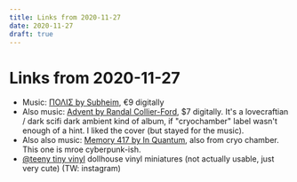 ```yaml
---
title: Links from 2020-11-27
date: 2020-11-27
draft: true
---
```


# Links from 2020-11-27

- Music: [ΠΟΛΙΣ by Subheim](https://subheim.bandcamp.com/album/-), €9 digitally
- Also music: [Advent by Randal Collier-Ford](https://cryochamber.bandcamp.com/album/advent), $7 digitally. It's a lovecraftian / dark scifi dark ambient kind of album, if "cryochamber" label wasn't enough of a hint. I liked the cover (but stayed for the music).
- Also also music: [Memory 417 by In Quantum](https://cryochamber.bandcamp.com/album/memory-417), also from cryo chamber. This one is mroe cyberpunk-ish.
- [@teeny tiny vinyl](https://www.instagram.com/teeny_tiny_vinyl/) dollhouse vinyl miniatures (not actually usable, just very cute) (TW: instagram)
